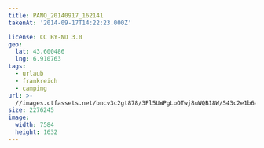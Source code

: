 ```yaml
---
title: PANO_20140917_162141
takenAt: '2014-09-17T14:22:23.000Z'

license: CC BY-ND 3.0
geo:
  lat: 43.600486
  lng: 6.910763
tags:
  - urlaub
  - frankreich
  - camping
url: >-
  //images.ctfassets.net/bncv3c2gt878/3Pl5UWPgLoOTwj8uWQB18W/543c2e1b6ad12a138f22cf49109ed9f5/pano_20140917_162141_27697118373_o
size: 2276245
image:
  width: 7584
  height: 1632
---
```

